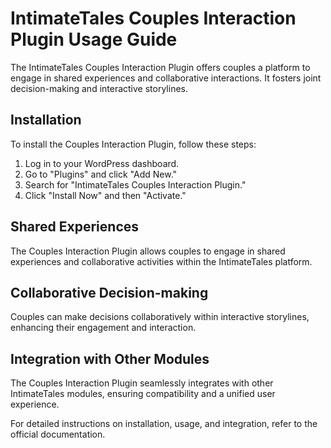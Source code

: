 # IntimateTales Couples Interaction Plugin Usage Guide

The IntimateTales Couples Interaction Plugin offers couples a platform to engage in shared experiences and collaborative interactions. It fosters joint decision-making and interactive storylines.

## Installation

To install the Couples Interaction Plugin, follow these steps:

1. Log in to your WordPress dashboard.
2. Go to "Plugins" and click "Add New."
3. Search for "IntimateTales Couples Interaction Plugin."
4. Click "Install Now" and then "Activate."

## Shared Experiences

The Couples Interaction Plugin allows couples to engage in shared experiences and collaborative activities within the IntimateTales platform.

## Collaborative Decision-making

Couples can make decisions collaboratively within interactive storylines, enhancing their engagement and interaction.

## Integration with Other Modules

The Couples Interaction Plugin seamlessly integrates with other IntimateTales modules, ensuring compatibility and a unified user experience.

For detailed instructions on installation, usage, and integration, refer to the official documentation.
